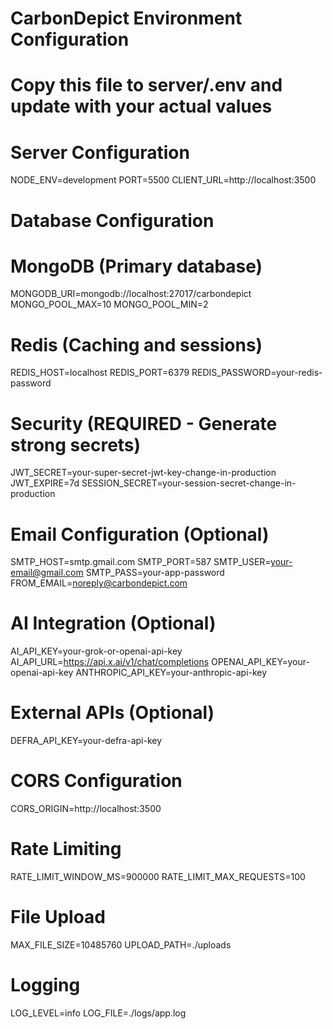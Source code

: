 # CarbonDepict Environment Configuration
# Copy this file to server/.env and update with your actual values

# Server Configuration
NODE_ENV=development
PORT=5500
CLIENT_URL=http://localhost:3500

# Database Configuration
# MongoDB (Primary database)
MONGODB_URI=mongodb://localhost:27017/carbondepict
MONGO_POOL_MAX=10
MONGO_POOL_MIN=2

# Redis (Caching and sessions)
REDIS_HOST=localhost
REDIS_PORT=6379
REDIS_PASSWORD=your-redis-password

# Security (REQUIRED - Generate strong secrets)
JWT_SECRET=your-super-secret-jwt-key-change-in-production
JWT_EXPIRE=7d
SESSION_SECRET=your-session-secret-change-in-production

# Email Configuration (Optional)
SMTP_HOST=smtp.gmail.com
SMTP_PORT=587
SMTP_USER=your-email@gmail.com
SMTP_PASS=your-app-password
FROM_EMAIL=noreply@carbondepict.com

# AI Integration (Optional)
AI_API_KEY=your-grok-or-openai-api-key
AI_API_URL=https://api.x.ai/v1/chat/completions
OPENAI_API_KEY=your-openai-api-key
ANTHROPIC_API_KEY=your-anthropic-api-key

# External APIs (Optional)
DEFRA_API_KEY=your-defra-api-key

# CORS Configuration
CORS_ORIGIN=http://localhost:3500

# Rate Limiting
RATE_LIMIT_WINDOW_MS=900000
RATE_LIMIT_MAX_REQUESTS=100

# File Upload
MAX_FILE_SIZE=10485760
UPLOAD_PATH=./uploads

# Logging
LOG_LEVEL=info
LOG_FILE=./logs/app.log
